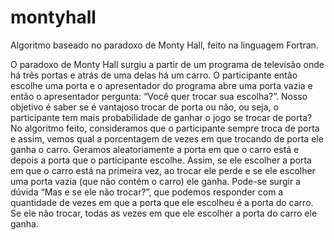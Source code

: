 # montyhall
Algoritmo baseado no paradoxo de Monty Hall, feito na linguagem Fortran.

O paradoxo de Monty Hall surgiu a partir de um programa de televisão onde há três portas e atrás de uma delas há um carro. O participante então escolhe uma porta e o apresentador do programa abre uma porta vazia e então o apresentador pergunta: “Você quer trocar sua escolha?”. Nosso objetivo é saber se é vantajoso trocar de porta ou não, ou seja, o participante tem mais probabilidade de ganhar o jogo se trocar de porta? 
No algoritmo feito, consideramos que o participante sempre troca de porta e assim, vemos qual a porcentagem de vezes em que trocando de porta ele ganha o carro. Geramos aleatoriamente a porta em que o carro está e depois a porta que o participante escolhe. Assim, se ele escolher a porta em que o carro está na primeira vez, ao trocar ele perde e se ele escolher uma porta vazia (que não contém o carro) ele ganha. 
Pode-se surgir a dúvida “Mas e se ele não trocar?”, que podemos responder com a quantidade de vezes em que a porta que ele escolheu é a porta do carro. Se ele não trocar, todas as vezes em que ele escolher a porta do carro ele ganha.
